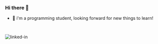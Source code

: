 ### Hi there 👋

- 🌱  i'm a programming student, looking forward for new things to learn!
<br>


[<img align="left" alt="linked-in" src="https://img.shields.io/badge/linkedin-%230077B5.svg?&style=for-the-badge&logo=linkedin&logoColor=white" />](https://www.linkedin.com/in/benilson-mtr-37b6711a7/)





